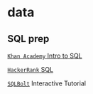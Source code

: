 # data 

## SQL prep 

[`Khan Academy` Intro to SQL](https://www.khanacademy.org/computing/computer-programming/sql)

[`HackerRank` SQL](https://www.hackerrank.com/domains/sql)

[`SQLBolt`](https://sqlbolt.com/) Interactive Tutorial 

